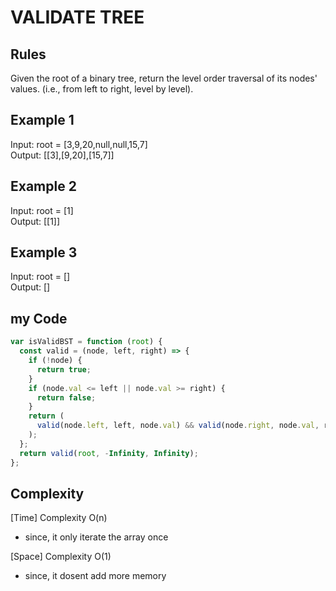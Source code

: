 # VALIDATE TREE

## Rules

Given the root of a binary tree, return the level order traversal of its nodes' values. (i.e., from left to right, level by level).

## Example 1

Input: root = [3,9,20,null,null,15,7]<br>
Output: [[3],[9,20],[15,7]]<br>

## Example 2

Input: root = [1]<br>
Output: [[1]]<br>

## Example 3

Input: root = []<br>
Output: []<br>

## my Code

```javascript
var isValidBST = function (root) {
  const valid = (node, left, right) => {
    if (!node) {
      return true;
    }
    if (node.val <= left || node.val >= right) {
      return false;
    }
    return (
      valid(node.left, left, node.val) && valid(node.right, node.val, right)
    );
  };
  return valid(root, -Infinity, Infinity);
};
```

## Complexity

[Time] Complexity O(n)

- since, it only iterate the array once

[Space] Complexity O(1)

- since, it dosent add more memory
